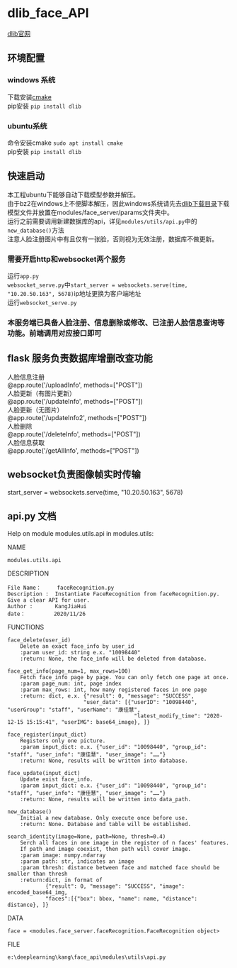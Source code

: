 # dlib_face_API
[dlib官网](http://dlib.net/compile.html)
## 环境配置
### windows 系统
下载安装[cmake](https://cmake.org/download/)   
pip安装   `pip install dlib`  
### ubuntu系统
命令安装cmake   `sudo apt install cmake`  
pip安装   `pip install dlib`  
## 快速启动
本工程ubuntu下能够自动下载模型参数并解压。   
由于bz2在windows上不便脚本解压，因此windows系统请先去[dlib下载目录](http://dlib.net/files/)下载模型文件并放置在modules/face_server/params文件夹中。   
运行之前需要调用新建数据库的api，详见`modules/utils/api.py`中的`new_database()`方法  
注意人脸注册图片中有且仅有一张脸，否则视为无效注册，数据库不做更新。  
### 需要开启http和websocket两个服务
运行`app.py`   
`websocket_serve.py`中`start_server = websockets.serve(time, "10.20.50.163", 5678)`ip地址更换为客户端地址  
运行`websocket_serve.py`  
### 本服务端已具备人脸注册、信息删除或修改、已注册人脸信息查询等功能。前端调用对应接口即可

## flask 服务负责数据库增删改查功能
人脸信息注册  
@app.route('/uploadInfo', methods=["POST"])  
人脸更新（有图片更新）  
@app.route('/updateInfo', methods=["POST"])  
人脸更新（无图片）  
@app.route('/updateInfo2', methods=["POST"])  
人脸删除  
@app.route('/deleteInfo', methods=["POST"])  
人脸信息获取  
@app.route('/getAllInfo', methods=["POST"])  

## websocket负责图像帧实时传输
start_server = websockets.serve(time, "10.20.50.163", 5678)

## api.py 文档
Help on module modules.utils.api in modules.utils:

NAME

    modules.utils.api

DESCRIPTION

    File Name：     faceRecognition.py
    Description :  Instantiate FaceRecognition from faceRecognition.py. Give a clear API for user.
    Author :       KangJiaHui
    date：         2020/11/26

FUNCTIONS

    face_delete(user_id)
        Delete an exact face_info by user_id
        :param user_id: string e.x. "10098440"
        :return: None, the face_info will be deleted from database.
    
    face_get_info(page_num=1, max_rows=100)
        Fetch face_info page by page. You can only fetch one page at once.
        :param page_num: int, page index
        :param max_rows: int, how many registered faces in one page
        :return: dict, e.x. {"result": 0, "message": "SUCCESS",
                            "user_data": [{"userID": "10098440", "userGroup": "staff", "userName": "康佳慧",
                                            "latest_modify_time": "2020-12-15 15:15:41", "userIMG": base64_image}, ]}
    
    face_register(input_dict)
        Registers only one picture.
        :param input_dict: e.x. {"user_id": "10098440", "group_id": "staff", "user_info": "康佳慧", "user_image": "……"}
        :return: None, results will be written into database.
    
    face_update(input_dict)
        Update exist face_info.
        :param input_dict: e.x. {"user_id": "10098440", "group_id": "staff", "user_info": "康佳慧", "user_image": "……"}
        :return: None, results will be written into data_path.
    
    new_database()
        Initial a new database. Only execute once before use.
        :return: None. Database and table will be established.
    
    search_identity(image=None, path=None, thresh=0.4)
        Serch all faces in one image in the register of n faces' features.
        If path and image coexist, then path will cover image.
        :param image: numpy.ndarray
        :param path: str, indicates an image
        :param thresh: distance between face and matched face should be smaller than thresh
        :return:dict, in format of
                {"result": 0, "message": "SUCCESS", "image": encoded_base64_img,
                "faces":[{"box": bbox, "name": name, "distance": distance}, ]}

DATA

    face = <modules.face_server.faceRecognition.FaceRecognition object>

FILE

    e:\deeplearning\kang\face_api\modules\utils\api.py